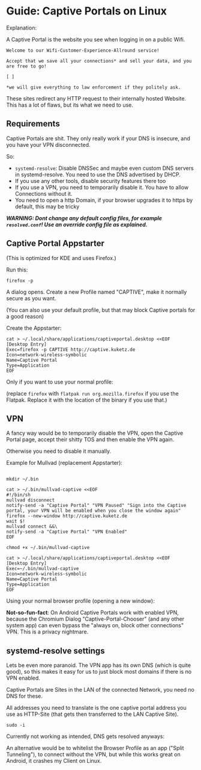 # Guide: Captive Portals on Linux

Explanation:

A Captive Portal is the website you see when logging in on a public Wifi.

```
Welcome to our Wifi-Customer-Experience-Allround service!

Accept that we save all your connections* and sell your data, and you are free to go!

[ ]

*we will give everything to law enforcement if they politely ask.
```

These sites redirect any HTTP request to their internally hosted Website. This has a lot of flaws, but its what we need to use.

## Requirements

Captive Portals are shit. They only really work if your DNS is insecure, and you have your VPN disconnected.

So:
- `systemd-resolve`: Disable DNSSec and maybe even custom DNS servers in systemd-resolve. You need to use the DNS advertised by DHCP.
- If you use any other tools, disable security features there too
- If you use a VPN, you need to temporarily disable it. You have to allow Connections without it.
- You need to open a http Domain, if your browser upgrades it to https by default, this may be tricky

***WARNING: Dont change any default config files, for example `resolved.conf`! Use an override config file as explained.***

## Captive Portal Appstarter
(This is optimized for KDE and uses Firefox.)


Run this:

```
firefox -p
```

A dialog opens. Create a new Profile named "CAPTIVE", make it normally secure as you want.

(You can also use your default profile, but that may block Captive portals for a good reason)

Create the Appstarter:

```
cat > ~/.local/share/applications/captiveportal.desktop <<EOF
[Desktop Entry]
Exec=firefox -p CAPTIVE http://captive.kuketz.de
Icon=network-wireless-symbolic
Name=Captive Portal
Type=Application
EOF
```

Only if you want to use your normal profile:
<!--
```
cat > ~/.local/share/applications/captiveportal.desktop <<EOF
[Desktop Entry]
Exec=firefox http://captive.kuketz.de
Icon=network-wireless-symbolic
Name=Captive Portal
Type=Application
EOF
```
-->

(replace `firefox` with `flatpak run org.mozilla.firefox` if you use the Flatpak. Replace it with the location of the binary if you use that.)

## VPN

A fancy way would be to temporarily disable the VPN, open the Captive Portal page, accept their shitty TOS and then enable the VPN again.

Otherwise you need to disable it manually.

Example for Mullvad (replacement Appstarter):

```

mkdir ~/.bin

cat > ~/.bin/mullvad-captive <<EOF
#!/bin/sh
mullvad disconnect
notify-send -a "Captive Portal" "VPN Paused" "Sign into the Captive portal, your VPN will be enabled when you close the window again"
firefox --new-window http://captive.kuketz.de
wait $!
mullvad connect &&\
notify-send -a "Captive Portal" "VPN Enabled"
EOF

chmod +x ~/.bin/mullvad-captive

cat > ~/.local/share/applications/captiveportal.desktop <<EOF
[Desktop Entry]
Exec=~/.bin/mullvad-captive
Icon=network-wireless-symbolic
Name=Captive Portal
Type=Application
EOF
```

Using your normal browser profile (opening a new window):
<!--

```

mkdir ~/.bin

cat > ~/.bin/mullvad-captive <<EOF
#!/bin/sh
mullvad disconnect
notify-send -a "Captive Portal" "VPN Paused" "Sign into the Captive portal, your VPN will be enabled when you close the window again"
firefox -p CAPTIVE http://captive.kuketz.de
wait $!
mullvad connect &&\
notify-send -a "Captive Portal" "VPN Enabled"
EOF

chmod +x ~/.bin/mullvad-captive

cat > ~/.local/share/applications/captiveportal.desktop <<EOF
[Desktop Entry]
Exec=~/.bin/mullvad-captive
Icon=network-wireless-symbolic
Name=Captive Portal
Type=Application
EOF
```
-->

**Not-so-fun-fact**: On Android Captive Portals work with enabled VPN, because the Chromium Dialog "Captive-Portal-Chooser" (and any other system app) can even bypass the "always on, block other connections" VPN. This is a privacy nightmare.

## systemd-resolve settings

Lets be even more paranoid. The VPN app has its own DNS (which is quite good), so this makes it easy for us to just block most domains if there is no VPN enabled.

Captive Portals are Sites in the LAN of the connected Network, you need no DNS for these.

All addresses you need to translate is the one captive portal address you use as HTTP-Site (that gets then transferred to the LAN Captive Site).

```
sudo -i
```

Currently not working as intended, DNS gets resolved anyways:

<!--
```
mkdir /etc/systemd/resolved.conf.d
cp /etc/systemd/resolved.conf /etc/systemd/resolved.conf.d/block-dns-without-vpn.conf
cat >> /etc/systemd/resolved.conf.d/block-dns-without-vpn.conf <<EOF
#
#
#
#   BLOCK INTERNET WITHOUT VPN
#
#
# Disable the DNS by placing an incorrect value
DNS=#
#
# Whitelist Captive Portal websites
Domains=~captive.kuketz.de ~captive.open-mind-culture.org ~httpforever.com ~connectivitycheck.grapheneos.network/generate_204 ~grapheneos.online/generate_204

EOF

systemctl restart systemd-resolved
```

Even with Mullvad turned off (no blocking) it can resolve Domains.
-->

An alternative would be to whitelist the Browser Profile as an app ("Split Tunneling"), to connect without the VPN, but while this works great on Android, it crashes my Client on Linux.
